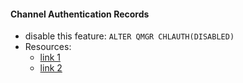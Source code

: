 #### Channel Authentication Records
* disable this feature: `ALTER QMGR CHLAUTH(DISABLED)`
* Resources:
	* [link 1](https://www.ibm.com/developerworks/community/blogs/aimsupport/entry/blocked_by_chlauth_why?lang=en)
	* [link 2](http://www-01.ibm.com/support/docview.wss?uid=swg21577137)